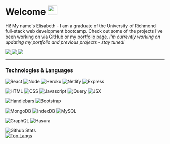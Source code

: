 # Welcome <img src="./favicon.ico" width="30px">

Hi! My name's Elisabeth - I am a graduate of the University of Richmond full-stack web development bootcamp. Check out some of the projects I've been working on via GitHub or my [portfolio page](https://eaclumpkens.netlify.app/). <em>I'm currently working on updating my portfolio and previous projects - stay tuned!</em>

<a href="mailto:eaclumpkens@gmail.com">
  <img src="https://img.shields.io/badge/Gmail-EA4538?style=for-the-badge&logo=gmail&logoColor=white" />
 </a>
<a href="https://www.linkedin.com/in/eaclumpkens">
  <img src="https://img.shields.io/badge/LinkedIn-0B66C3?style=for-the-badge&logo=linkedin&logoColor=white" />
 </a>
<a href/>
<a href="https://eaclumpkens.netlify.app/">
  <img src="https://img.shields.io/badge/Portfolio-90BE6D?style=for-the-badge&logo=netlify&logoColor=white" />
 </a>
<a href/>

----

<a name="tech-lang"></a>

### Technologies & Languages

![React](https://img.shields.io/static/v1?label=stack&message=React&color=ce7e00&logo=react)
![Node](https://img.shields.io/static/v1?label=stack&message=Node.JS&color=ce7e00&logo=node.js)
![Heroku](https://img.shields.io/static/v1?label=stack&message=Heroku&color=4cba5a&logo=heroku)
![Netlify](https://img.shields.io/static/v1?label=stack&message=Netlify&color=ce7e00&logo=netlify)
![Express](https://img.shields.io/static/v1?label=stack&message=Express&color=4cba5a&logo=express)

![HTML](https://img.shields.io/static/v1?label=code&message=HTML&color=4cba5a&logo=html5)
![CSS](https://img.shields.io/static/v1?label=code&message=CSS&color=4cba5a&logo=css3)
![Javascript](https://img.shields.io/static/v1?label=code&message=Javascript&color=ce7e00&logo=javascript)
![jQuery](https://img.shields.io/static/v1?label=code&message=jQuery&color=4cba5a&logo=jquery)
![JSX](https://img.shields.io/static/v1?label=code&message=JSX&color=4cba5a&logo=javascript)

![Handlebars](https://img.shields.io/static/v1?label=library&message=Handlebars&color=4cba5a&logo=handlebars)
![Bootstrap](https://img.shields.io/static/v1?label=library&message=Bootstrap&color=4cba5a&logo=bootstrap)

![MongoDB](https://img.shields.io/static/v1?label=database&message=MongoDB&color=4cba5a&logo=mongodb)
![IndexDB](https://img.shields.io/static/v1?label=database&message=IndexDB&color=4cba5a&logo=indexdb)
![MySQL](https://img.shields.io/static/v1?label=database&message=mySQL&color=4cba5a&logo=mysql)

![GraphQL](https://img.shields.io/static/v1?label=database&message=GraphQL&color=ce7e00&logo=GraphQL)
![Hasura](https://img.shields.io/static/v1?label=engine&message=Hasura&color=ce7e00&logo=hasura)

<a name="git-stats"></a>

![Github Stats](https://github-readme-stats.vercel.app/api?username=eaclumpkens&show_icons=true&theme=merko&custom_title=Git&nbsp;Stats)<br>
[![Top Langs](https://github-readme-stats.vercel.app/api/top-langs/?username=eaclumpkens&card_width=495&layout=compact&theme=merko&langs_count=10&custom_title=Language&nbsp;Stats)](https://github.com/anuraghazra/github-readme-stats)

<!-- ![Profile Views](https://komarev.com/ghpvc/?username=eaclumpkens&color=yellow&style=flat&label=views) -->
